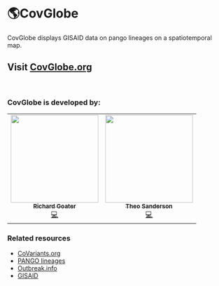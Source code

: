 # 🌎CovGlobe

CovGlobe displays GISAID data on pango lineages on a spatiotemporal map.

## Visit [CovGlobe.org](http://covglobe.org/)

&nbsp;


### CovGlobe is developed by: 

<!-- ALL-CONTRIBUTORS-LIST:START - Do not remove or modify this section -->
<!-- prettier-ignore-start -->
<!-- markdownlint-disable -->
<table>
  <tr>
    <td align="center"><a href="https://github.com/richardgoater"><img src="https://avatars.githubusercontent.com/u/1429721?v=4?s=200" width="200px;" alt=""/><br /><sub><b>Richard Goater</b></sub></a><br /><a href="https://github.com/theosanderson/covince/commits?author=richardgoater" title="Code">💻</a></td>
    <td align="center"><a href="http://theo.io/"><img src="https://avatars.githubusercontent.com/u/19732295?v=4?s=200" width="200px;" alt=""/><br /><sub><b>Theo Sanderson</b></sub></a><br /><a href="https://github.com/theosanderson/covince/commits?author=theosanderson" title="Code">💻</a></td>
  </tr>
</table>

<!-- markdownlint-restore -->
<!-- prettier-ignore-end -->

<!-- ALL-CONTRIBUTORS-LIST:END -->

### Related resources
- [CoVariants.org](http://CoVariants.org)
- [PANGO lineages](https://cov-lineages.org/)
- [Outbreak.info](https://outbreak.info)
- [GISAID](https://www.gisaid.org/)
